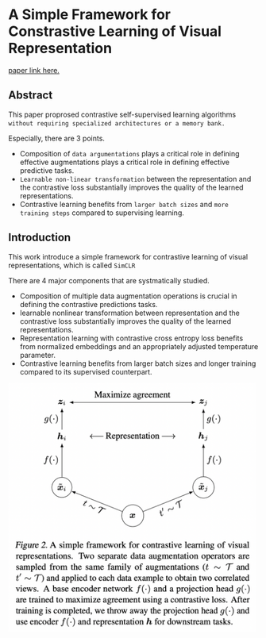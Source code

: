 # A Simple Framework for Constrastive Learning of Visual Representation

[paper link here.](https://arxiv.org/pdf/2002.05709.pdf)

## Abstract

This paper proprosed contrastive self-supervised learning algorithms `without requiring specialized architectures or a memory bank.`

Especially, there are 3 points.

* Composition of `data argumentations` plays a critical role in defining effective augmentations plays a critical role in
defining effective predictive tasks.
* `Learnable non-linear transformation` between the representation and the contrastive loss substantially improves the quality
of the learned representations.
* Contrastive learning benefits from `larger batch sizes` and `more training steps` compared to supervising learning.

## Introduction

This work introduce a simple framework for contrastive learning of visual representations, which is called `SimCLR`

There are 4 major components that are systmatically studied.

* Composition of multiple data augmentation operations is crucial in defining the contrastive predictions tasks.
* learnable nonlinear transformation between representation and the contrastive loss substantially improves the quality
of the learned representations.
* Representation learning with contrastive cross entropy loss benefits from normalized embeddings and an appropriately
adjusted temperature parameter.
* Contrastive learning benefits from larger batch sizes and longer training compared to its supervised counterpart.

<img src="https://github.com/0nandon/2022_CVLAB_WINTER_STUDY/blob/main/photo/Representation_3_1.png" width=500>

